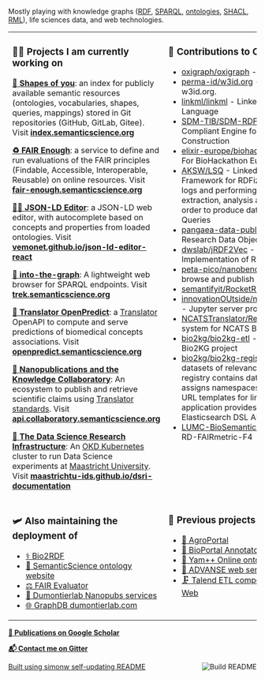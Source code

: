 Mostly playing with knowledge graphs ([RDF](https://www.w3.org/RDF/), [SPARQL](https://www.w3.org/TR/sparql11-query/), [ontologies](https://www.w3.org/OWL), [SHACL](https://www.w3.org/TR/shacl/), [RML](https://rml.io)), life sciences data, and web technologies.

<table><tr><td valign="top" width="50%">

### 👨‍💻 Projects I am currently working on
[**💠 Shapes of you**](https://github.com/vemonet/shapes-of-you): an index for publicly available semantic resources (ontologies,  vocabularies, shapes, queries, mappings) stored in Git repositories  (GitHub, GitLab, Gitee). Visit **[index.semanticscience.org](https://index.semanticscience.org)** 

[**♻️ FAIR Enough**](https://github.com/vemonet/shapes-of-you): a service to define and run evaluations of the FAIR principles (Findable, Accessible, Interoperable, Reusable) on online resources. Visit **[fair-enough.semanticscience.org](https://fair-enough.semanticscience.org)** 

[**🧙‍♂️ JSON-LD Editor**](https://github.com/vemonet/json-ld-editor-react): a JSON-LD web editor, with autocomplete based on concepts and properties from loaded ontologies. Visit **[vemonet.github.io/json-ld-editor-react](https://vemonet.github.io/json-ld-editor-react)** 

[**🧭 into-the-graph**](https://github.com/MaastrichtU-IDS/into-the-graph): A lightweight web browser for SPARQL endpoints. Visit **[trek.semanticscience.org](https://trek.semanticscience.org)**

[**🔮 Translator OpenPredict**](https://github.com/MaastrichtU-IDS/translator-openpredict): a [Translator](https://ncats.nih.gov/translator) OpenAPI to compute and serve predictions of biomedical concepts associations. Visit **[openpredict.semanticscience.org](https://openpredict.semanticscience.org/)**

[**🔬 Nanopublications and the Knowledge Collaboratory**](http://nanopub.org/wordpress/): An ecosystem to publish and retrieve scientific claims using [Translator standards](https://github.com/NCATSTranslator/ReasonerAPI). Visit **[api.collaboratory.semanticscience.org](https://api.collaboratory.semanticscience.org/)**

**[🔭 The Data Science Research Infrastructure](https://maastrichtu-ids.github.io/dsri-documentation/)**: An [OKD Kubernetes](https://www.okd.io/) cluster to run Data Science experiments at [Maastricht University](https://maastrichtuniversity.nl). Visit [**maastrichtu-ids.github.io/dsri-documentation**](https://maastrichtu-ids.github.io/dsri-documentation/)

</td><td valign="top" width="50%">

### 🧞 Contributions to Open Source
<!-- contributions starts -->
* [oxigraph/oxigraph](https://github.com/oxigraph/oxigraph) - SPARQL graph database
* [perma-id/w3id.org](https://github.com/perma-id/w3id.org) - Website source code for w3id.org.
* [linkml/linkml](https://github.com/linkml/linkml) - Linked Open Data Modeling Language
* [SDM-TIB/SDM-RDFizer](https://github.com/SDM-TIB/SDM-RDFizer) - An Efficient RML-Compliant Engine for Knowledge Graph Construction
* [elixir-europe/biohackathon-projects-2021](https://github.com/elixir-europe/biohackathon-projects-2021) - For BioHackathon Europe 2021.
* [AKSW/LSQ](https://github.com/AKSW/LSQ) - Linked SPARQL Queries (LSQ): Framework for RDFizing triple store (web) logs and performing SPARQL query extraction, analysis and benchmarking in order to produce datasets of Linked SPARQL Queries
* [pangaea-data-publisher/fuji](https://github.com/pangaea-data-publisher/fuji) - FAIRsFAIR Research Data Object Assessment Service
* [dwslab/jRDF2Vec](https://github.com/dwslab/jRDF2Vec) - A high-performance Java Implementation of RDF2Vec
* [peta-pico/nanobench](https://github.com/peta-pico/nanobench) - A local client to browse and publish nanopublications.
* [semantifyit/RocketRML](https://github.com/semantifyit/RocketRML) - None
* [innovationOUtside/nb_serverproxy_openrefine](https://github.com/innovationOUtside/nb_serverproxy_openrefine) - Jupyter server proxy for OpenRefine
* [NCATSTranslator/Relay](https://github.com/NCATSTranslator/Relay) - Autonomous relay system for NCATS Biomedical Data Translator
* [bio2kg/bio2kg-etl](https://github.com/bio2kg/bio2kg-etl) - ETL workflows for the Bio2KG project
* [bio2kg/bio2kg-registry](https://github.com/bio2kg/bio2kg-registry) - A registry of datasets of relevance to the life sciences. The registry contains dataset metadata, and assigns namespaces, identifier patterns, and URL templates for link outs. The web application provides GraphQL, REST API, and Elasticsearch DSL API.
* [LUMC-BioSemantics/RD-FAIRmetric-F4](https://github.com/LUMC-BioSemantics/RD-FAIRmetric-F4) - RD-FAIRmetric-F4
<!-- contributions ends -->

</td></tr>

<tr><td valign="top" width="50%">

### 🛩️ Also maintaining the deployment of
* [⚕️ Bio2RDF](https://bio2rdf.org/)
* [🔗 SemanticScience ontology website](https://semanticscience.org/resource/SIO_000000)
* [⚖️ FAIR Evaluator](https://fair-evaluator.semanticscience.org/FAIR_Evaluator/)
* [🔬 Dumontierlab Nanopubs services](http://grlc.np.dumontierlab.com/api/local/local/)
* [🌐 GraphDB dumontierlab.com](https://graphdb.dumontierlab.com/)

</td><td valign="top" width="50%">

### 🏺 Previous projects
* [🌾 AgroPortal](http://agroportal.lirmm.fr/)
* [📝 BioPortal Annotator+](https://bioportal.bioontology.org/annotatorplus)
* [🎯 Yam++ Online ontology matcher](http://yamplusplus.lirmm.fr/)
* [🐧 ADVANSE web services](http://advanse.lirmm.fr)
* [🗜️ Talend ETL components for the Semantic Web](https://github.com/vemonet/talend4sw)

</td></tr></table>

[**📜 Publications on Google Scholar**](https://scholar.google.com/citations?hl=en&user=G59f3woAAAAJ&sortby=pubdate)

[**📬 Contact me on Gitter**](https://gitter.im/vemonet)

<a href="https://github.com/vemonet/vemonet/actions"><img src="https://github.com/vemonet/vemonet/workflows/Build%20README/badge.svg" align="right" alt="Build README"></a> <a href="https://simonwillison.net/2020/Jul/10/self-updating-profile-readme/">Built using simonw self-updating README</a>

<!--
Personal stats API:

[![Vincent's GitHub stats](https://github-readme-stats.vercel.app/api?username=vemonet&show_icons=true)](https://github.com/anuraghazra/github-readme-stats)

### Releases 🏷️
<!-- recent_releases starts --

<!-- recent_releases ends --

<!-- See [all releases](https://github.com/vemonet/vemonet/blob/main/releases.md) --

-->
